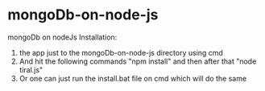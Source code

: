 # mongoDb-on-node-js
mongoDb on nodeJs
Installation:
1. the app just to the mongoDb-on-node-js directory using cmd 
2. And hit the following commands
   "npm install"
   and then after that
   "node tiral.js"
3. Or one can just run the install.bat file on cmd which will do the same
